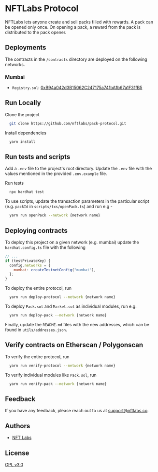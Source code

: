 # NFTLabs Protocol

NFTLabs lets anyone create and sell packs filled with rewards. A pack can be opened only once. On opening a pack, a reward
from the pack is distributed to the pack opener.

## Deployments

The contracts in the `/contracts` directory are deployed on the following networks.

### Mumbai

- `Registry.sol`: [0xB94a042d3B15062C247175a741bA1b67a1F31fB5](https://mumbai.polygonscan.com/address/0xB94a042d3B15062C247175a741bA1b67a1F31fB5#code)

## Run Locally

Clone the project

```bash
  git clone https://github.com/nftlabs/pack-protocol.git
```

Install dependencies

```bash
  yarn install
```

## Run tests and scripts

Add a `.env` file to the project's root directory. Update the `.env` file with the values mentioned in the provided `.env.example` file.

Run tests

```bash
  npx hardhat test
```

To use scripts, update the transaction parameters in the particular script (e.g. `packId` in `scripts/txs/openPack.ts`) and run e.g -

```bash
  yarn run openPack --network {network name}
```

## Deploying contracts

To deploy this project on a given network (e.g. mumbai) update the `hardhat.config.ts` file with the following

```javascript
// ...
if (testPrivateKey) {
  config.networks = {
    mumbai: createTestnetConfig("mumbai"),
  };
}
```

To deploy the entire protocol, run

```bash
  yarn run deploy-protocol --network {network name}
```

To deploy `Pack.sol` and `Market.sol` as individual modules, run e.g.

```bash
  yarn run deploy-pack --network {network name}
```

Finally, update the `README.md` files with the new addresses, which can be found in `utils/addresses.json`.

## Verify contracts on Etherscan / Polygonscan

To verify the entire protocol, run

```bash
  yarn run verify-protocol --network {network name}
```

To verify individual modules like `Pack.sol`, run

```bash
  yarn run verify-pack --network {network name}
```

## Feedback

If you have any feedback, please reach out to us at support@nftlabs.co.

## Authors

- [NFT Labs](https://github.com/nftlabs)

## License

[GPL v3.0](https://choosealicense.com/licenses/gpl-3.0/)
